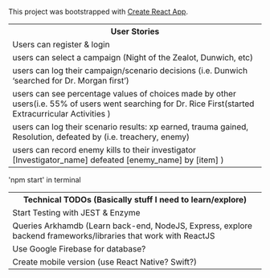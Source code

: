 This project was bootstrapped with [Create React App](https://github.com/facebook/create-react-app).

<table>
 <tr><th>User Stories</th></tr>
 <tr><td>Users can register & login</td></tr>
<tr><td>users can select a campaign (Night of the Zealot, Dunwich, etc)</td></tr>
<tr><td>users can log their campaign/scenario decisions (i.e. Dunwich ‘searched for Dr. Morgan first’)</td></tr>
<tr><td>users can see percentage values of choices made by other users(i.e. 55% of users went searching for Dr. Rice First(started Extracurricular Activities )</td></tr> 
<tr><td>users can log their scenario results: xp earned, trauma gained, Resolution, defeated by (i.e. treachery, enemy)</td></tr>
<tr><td>users can record enemy kills to their investigator [Investigator_name] defeated [enemy_name] by [item] )</td></tr>
</table>


'npm start' in terminal

<table>
<tr><th>Technical TODOs (Basically stuff I need to learn/explore)</th></tr>
 <tr><td>Start Testing with JEST & Enzyme</td></tr>
<tr><td>Queries Arkhamdb (Learn back-end, NodeJS, Express, explore backend frameworks/libraries that work with ReactJS</td></tr>
 <tr><td>Use Google Firebase for database?</td></tr>
 <tr><td>Create mobile version (use React Native? Swift?) </td></tr>
</table>

